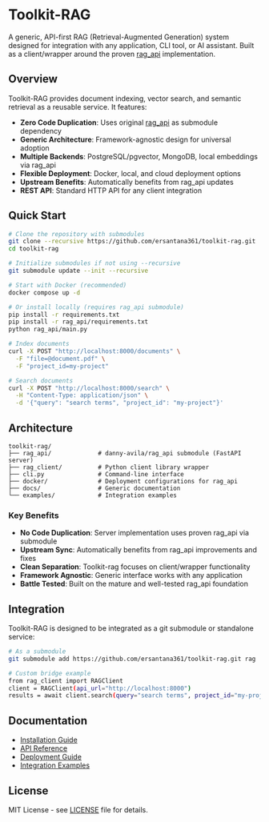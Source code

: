 # Toolkit-RAG

A generic, API-first RAG (Retrieval-Augmented Generation) system designed for integration with any application, CLI tool, or AI assistant. Built as a client/wrapper around the proven [rag_api](https://github.com/danny-avila/rag_api) implementation.

## Overview

Toolkit-RAG provides document indexing, vector search, and semantic retrieval as a reusable service. It features:

- **Zero Code Duplication**: Uses original [rag_api](https://github.com/danny-avila/rag_api) as submodule dependency
- **Generic Architecture**: Framework-agnostic design for universal adoption
- **Multiple Backends**: PostgreSQL/pgvector, MongoDB, local embeddings via rag_api
- **Flexible Deployment**: Docker, local, and cloud deployment options
- **Upstream Benefits**: Automatically benefits from rag_api updates
- **REST API**: Standard HTTP API for any client integration

## Quick Start

```bash
# Clone the repository with submodules
git clone --recursive https://github.com/ersantana361/toolkit-rag.git
cd toolkit-rag

# Initialize submodules if not using --recursive
git submodule update --init --recursive

# Start with Docker (recommended)
docker compose up -d

# Or install locally (requires rag_api submodule)
pip install -r requirements.txt
pip install -r rag_api/requirements.txt
python rag_api/main.py

# Index documents
curl -X POST "http://localhost:8000/documents" \
  -F "file=@document.pdf" \
  -F "project_id=my-project"

# Search documents
curl -X POST "http://localhost:8000/search" \
  -H "Content-Type: application/json" \
  -d '{"query": "search terms", "project_id": "my-project"}'
```

## Architecture

```
toolkit-rag/
├── rag_api/             # danny-avila/rag_api submodule (FastAPI server)
├── rag_client/          # Python client library wrapper
├── cli.py               # Command-line interface
├── docker/              # Deployment configurations for rag_api
├── docs/                # Generic documentation
└── examples/            # Integration examples
```

### Key Benefits

- **No Code Duplication**: Server implementation uses proven rag_api via submodule
- **Upstream Sync**: Automatically benefits from rag_api improvements and fixes
- **Clean Separation**: Toolkit-rag focuses on client/wrapper functionality
- **Framework Agnostic**: Generic interface works with any application
- **Battle Tested**: Built on the mature and well-tested rag_api foundation

## Integration

Toolkit-RAG is designed to be integrated as a git submodule or standalone service:

```bash
# As a submodule
git submodule add https://github.com/ersantana361/toolkit-rag.git rag

# Custom bridge example
from rag_client import RAGClient
client = RAGClient(api_url="http://localhost:8000")
results = await client.search(query="search terms", project_id="my-project")
```

## Documentation

- [Installation Guide](docs/INSTALLATION.md)
- [API Reference](docs/API_REFERENCE.md)
- [Deployment Guide](docs/DEPLOYMENT.md)
- [Integration Examples](docs/INTEGRATIONS.md)

## License

MIT License - see [LICENSE](LICENSE) file for details.